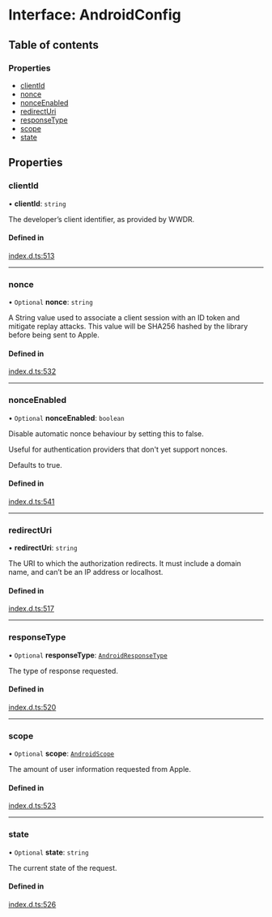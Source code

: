 # Interface: AndroidConfig

## Table of contents

### Properties

- [clientId](AndroidConfig.md#clientid)
- [nonce](AndroidConfig.md#nonce)
- [nonceEnabled](AndroidConfig.md#nonceenabled)
- [redirectUri](AndroidConfig.md#redirecturi)
- [responseType](AndroidConfig.md#responsetype)
- [scope](AndroidConfig.md#scope)
- [state](AndroidConfig.md#state)

## Properties

### clientId

• **clientId**: `string`

The developer’s client identifier, as provided by WWDR.

#### Defined in

[index.d.ts:513](https://github.com/invertase/react-native-apple-authentication/blob/86e8b17/lib/index.d.ts#L513)

___

### nonce

• `Optional` **nonce**: `string`

A String value used to associate a client session with an ID token and mitigate replay attacks.
This value will be SHA256 hashed by the library before being sent to Apple.

#### Defined in

[index.d.ts:532](https://github.com/invertase/react-native-apple-authentication/blob/86e8b17/lib/index.d.ts#L532)

___

### nonceEnabled

• `Optional` **nonceEnabled**: `boolean`

Disable automatic nonce behaviour by setting this to false.

Useful for authentication providers that don't yet support nonces.

Defaults to true.

#### Defined in

[index.d.ts:541](https://github.com/invertase/react-native-apple-authentication/blob/86e8b17/lib/index.d.ts#L541)

___

### redirectUri

• **redirectUri**: `string`

The URI to which the authorization redirects. It must include a domain name, and can’t be an
IP address or localhost.

#### Defined in

[index.d.ts:517](https://github.com/invertase/react-native-apple-authentication/blob/86e8b17/lib/index.d.ts#L517)

___

### responseType

• `Optional` **responseType**: [`AndroidResponseType`](../enums/AndroidResponseType.md)

The type of response requested.

#### Defined in

[index.d.ts:520](https://github.com/invertase/react-native-apple-authentication/blob/86e8b17/lib/index.d.ts#L520)

___

### scope

• `Optional` **scope**: [`AndroidScope`](../enums/AndroidScope.md)

The amount of user information requested from Apple.

#### Defined in

[index.d.ts:523](https://github.com/invertase/react-native-apple-authentication/blob/86e8b17/lib/index.d.ts#L523)

___

### state

• `Optional` **state**: `string`

The current state of the request.

#### Defined in

[index.d.ts:526](https://github.com/invertase/react-native-apple-authentication/blob/86e8b17/lib/index.d.ts#L526)
